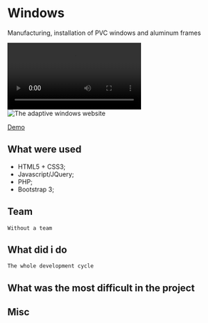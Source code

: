 # Windows

Manufacturing, installation of PVC windows and aluminum frames

![The adaptive desktop-tablet](http://purouski.xyz/assets/projects/windows/desktop-tablet.webm)
![The adaptive windows website](http://purouski.xyz/assets/projects/windows/cover.jpg)

[Demo](http://windows.purouski.xyz)

## What were used

*   HTML5 + CSS3; 
*	Javascript/JQuery; 
*	PHP; 
*   Bootstrap 3; 

## Team
	
	Without a team

## What did i do
	
	The whole development cycle	

## What was the most difficult in the project

	

## Misc

	